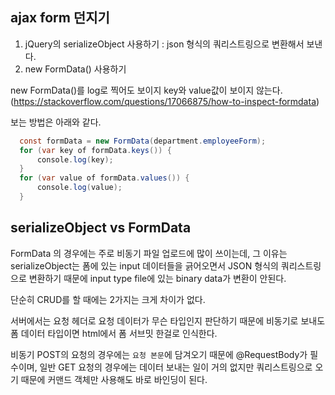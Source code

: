 ## ajax form 던지기

1. jQuery의 serializeObject 사용하기 : json 형식의 쿼리스트링으로 변환해서 보낸다.
2. new FormData() 사용하기

new FormData()를 log로 찍어도 보이지 key와 value값이 보이지 않는다.(https://stackoverflow.com/questions/17066875/how-to-inspect-formdata)

보는 방법은 아래와 같다.

```java
  const formData = new FormData(department.employeeForm);
  for (var key of formData.keys()) {
      console.log(key);
  }
  for (var value of formData.values()) {
      console.log(value);
  }
```

## serializeObject vs FormData

FormData 의 경우에는 주로 비동기 파일 업로드에 많이 쓰이는데, 그 이유는 serializeObject는 폼에 있는 input 데이터들을 긁어오면서 JSON 형식의
쿼리스트링으로 변환하기 때문에 input type file에 있는 binary data가 변환이 안된다. 

단순히 CRUD를 할 때에는 2가지는 크게 차이가 없다.

서버에서는 요청 헤더로 요청 데이터가 무슨 타입인지 판단하기 때문에 비동기로 보내도 폼 데이터 타입이면 html에서 폼 서브밋 한걸로 인식한다.

비동기 POST의 요청의 경우에는 `요청 본문`에 담겨오기 때문에 @RequestBody가 필수이며, 일반 GET 요청의 경우에는 데이터 보내는 일이 거의 없지만
쿼리스트링으로 오기 때문에 커맨드 객체만 사용해도 바로 바인딩이 된다.
